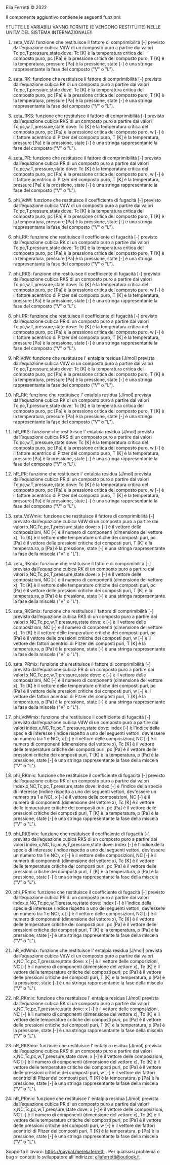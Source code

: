 Elia Ferretti © 2022

Il componente aggiuntivo contiene le seguenti funzioni:

!!TUTTE LE VARIABILI VANNO FORNITE (E VENGONO RESTITUITE) NELLE UNITA' DEL SISTEMA INTERNAZIONALE!!

1) zeta_VdW:		funzione che restituisce il fattore di comprimibilità [-] previsto dall’equazione cubica VdW di un composto puro a partire dai valori Tc,pc,T,pressure,state dove:
					Tc 			[K] è la temperatura critica del composto puro,
					pc 			[Pa] è la pressione critica del composto puro,
					T 			[K] è la temperatura,
					pressure 	[Pa] è la pressione,
					state 		[-] è una stringa rappresentante la fase del composto ("V" o "L").
				
2) zeta_RK:			funzione che restituisce il fattore di comprimibilità [-] previsto dall’equazione cubica RK di un composto puro a partire dai valori Tc,pc,T,pressure,state dove:
					Tc 			[K] è la temperatura critica del composto puro,
					pc 			[Pa] è la pressione critica del composto puro,
					T 			[K] è la temperatura,
					pressure 	[Pa] è la pressione,
					state 		[-] è una stringa rappresentante la fase del composto ("V" o "L").		
				
3) zeta_RKS:		funzione che restituisce il fattore di comprimibilità [-] previsto dall’equazione cubica RKS di un composto puro a partire dai valori Tc,pc,w,T,pressure,state dove:
					Tc 			[K] è la temperatura critica del composto puro,
					pc 			[Pa] è la pressione critica del composto puro,
					w 			[-] è il fattore acentrico di Pitzer del composto puro,
					T 			[K] è la temperatura,
					pressure 	[Pa] è la pressione,
					state 		[-] è una stringa rappresentante la fase del composto ("V" o "L").
				
4) zeta_PR:			funzione che restituisce il fattore di comprimibilità [-] previsto dall’equazione cubica PR di un composto puro a partire dai valori Tc,pc,w,T,pressure,state dove:
					Tc 			[K] è la temperatura critica del composto puro,
					pc 			[Pa] è la pressione critica del composto puro,
					w 			[-] è il fattore acentrico di Pitzer del composto puro,
					T 			[K] è la temperatura,
					pressure 	[Pa] è la pressione,
					state 		[-] è una stringa rappresentante la fase del composto ("V" o "L").

5) phi_VdW:			funzione che restituisce il coefficiente di fugacità [-] previsto dall’equazione cubica VdW di un composto puro a partire dai valori Tc,pc,T,pressure,state dove:
					Tc 			[K] è la temperatura critica del composto puro,
					pc 			[Pa] è la pressione critica del composto puro,
					T 			[K] è la temperatura,
					pressure 	[Pa] è la pressione,
					state 		[-] è una stringa rappresentante la fase del composto ("V" o "L").
				
6) phi_RK:			funzione che restituisce il coefficiente di fugacità [-] previsto dall’equazione cubica RK di un composto puro a partire dai valori Tc,pc,T,pressure,state dove:
					Tc 			[K] è la temperatura critica del composto puro,
					pc 			[Pa] è la pressione critica del composto puro,
					T 			[K] è la temperatura,
					pressure 	[Pa] è la pressione,
					state 		[-] è una stringa rappresentante la fase del composto ("V" o "L").	
				
7) phi_RKS:			funzione che restituisce il coefficiente di fugacità [-] previsto dall’equazione cubica RKS di un composto puro a partire dai valori Tc,pc,w,T,pressure,state dove:
					Tc 			[K] è la temperatura critica del composto puro,
					pc 			[Pa] è la pressione critica del composto puro,
					w 			[-] è il fattore acentrico di Pitzer del composto puro,
					T 			[K] è la temperatura,
					pressure 	[Pa] è la pressione,
					state 		[-] è una stringa rappresentante la fase del composto ("V" o "L").
				
8) phi_PR:			funzione che restituisce il coefficiente di fugacità [-] previsto dall’equazione cubica PR di un composto puro a partire dai valori Tc,pc,w,T,pressure,state dove:
					Tc 			[K] è la temperatura critica del composto puro,
					pc 			[Pa] è la pressione critica del composto puro,
					w 			[-] è il fattore acentrico di Pitzer del composto puro,
					T 			[K] è la temperatura,
					pressure 	[Pa] è la pressione,
					state 		[-] è una stringa rappresentante la fase del composto ("V" o "L").

9) hR_VdW:			funzione che restituisce l' entalpia residua [J/mol] prevista dall’equazione cubica VdW di un composto puro a partire dai valori Tc,pc,T,pressure,state dove:
					Tc 			[K] è la temperatura critica del composto puro,
					pc 			[Pa] è la pressione critica del composto puro,
					T 			[K] è la temperatura,
					pressure 	[Pa] è la pressione,
					state 		[-] è una stringa rappresentante la fase del composto ("V" o "L").
				
10) hR_RK:			funzione che restituisce l' entalpia residua [J/mol] prevista dall’equazione cubica RK di un composto puro a partire dai valori Tc,pc,T,pressure,state dove:
					Tc 			[K] è la temperatura critica del composto puro,
					pc 			[Pa] è la pressione critica del composto puro,
					T 			[K] è la temperatura,
					pressure 	[Pa] è la pressione,
					state 		[-] è una stringa rappresentante la fase del composto ("V" o "L").		
				
11) hR_RKS:			funzione che restituisce l' entalpia residua [J/mol] prevista dall’equazione cubica RKS di un composto puro a partire dai valori Tc,pc,w,T,pressure,state dove:
					Tc 			[K] è la temperatura critica del composto puro,
					pc 			[Pa] è la pressione critica del composto puro,
					w 			[-] è il fattore acentrico di Pitzer del composto puro,
					T 			[K] è la temperatura,
					pressure 	[Pa] è la pressione,
					state 		[-] è una stringa rappresentante la fase del composto ("V" o "L").
					
12) hR_PR:			funzione che restituisce l' entalpia residua [J/mol] prevista dall’equazione cubica PR di un composto puro a partire dai valori Tc,pc,w,T,pressure,state dove:
					Tc 			[K] è la temperatura critica del composto puro,
					pc 			[Pa] è la pressione critica del composto puro,
					w 			[-] è il fattore acentrico di Pitzer del composto puro,
					T 			[K] è la temperatura,
					pressure 	[Pa] è la pressione,
					state 		[-] è una stringa rappresentante la fase del composto ("V" o "L").

13) zeta_VdWmix:	funzione che restituisce il fattore di comprimibilità [-] previsto dall’equazione cubica VdW di un composto puro a partire dai valori x,NC,Tc,pc,T,pressure,state dove:
					x		[-] è il vettore delle composizioni,
					NC		[-] è il numero di componenti (dimensione del vettore x),
					Tc 		[K] è il vettore delle temperature critiche dei composti puri,
					pc 		[Pa] è il vettore delle pressioni critiche dei composti puri,
					T 		[K] è la temperatura,
					p 		[Pa] è la pressione,
					state 	[-] è una stringa rappresentante la fase della miscela ("V" o "L").
				
14) zeta_RKmix:		funzione che restituisce il fattore di comprimibilità [-] previsto dall’equazione cubica RK di un composto puro a partire dai valori x,NC,Tc,pc,T,pressure,state dove:
					x		[-] è il vettore delle composizioni,
					NC		[-] è il numero di componenti (dimensione del vettore x),
					Tc 		[K] è il vettore delle temperature critiche dei composti puri,
					pc 		[Pa] è il vettore delle pressioni critiche dei composti puri,
					T 		[K] è la temperatura,
					p 		[Pa] è la pressione,
					state 	[-] è una stringa rappresentante la fase della miscela ("V" o "L").
					
15) zeta_RKSmix:	funzione che restituisce il fattore di comprimibilità [-] previsto dall’equazione cubica RKS di un composto puro a partire dai valori x,NC,Tc,pc,w,T,pressure,state dove:
					x		[-] è il vettore delle composizioni,
					NC		[-] è il numero di componenti (dimensione del vettore x),
					Tc 		[K] è il vettore delle temperature critiche dei composti puri,
					pc 		[Pa] è il vettore delle pressioni critiche dei composti puri,
					w 		[-] è il vettore dei fattori acentrici di Pitzer dei composti puri,
					T 		[K] è la temperatura,
					p 		[Pa] è la pressione,
					state 	[-] è una stringa rappresentante la fase della miscela ("V" o "L").	
					
16) zeta_PRmix:		funzione che restituisce il fattore di comprimibilità [-] previsto dall’equazione cubica PR di un composto puro a partire dai valori x,NC,Tc,pc,w,T,pressure,state dove:
					x		[-] è il vettore delle composizioni,
					NC		[-] è il numero di componenti (dimensione del vettore x),
					Tc 		[K] è il vettore delle temperature critiche dei composti puri,
					pc 		[Pa] è il vettore delle pressioni critiche dei composti puri,
					w 		[-] è il vettore dei fattori acentrici di Pitzer dei composti puri,
					T 		[K] è la temperatura,
					p 		[Pa] è la pressione,
					state 	[-] è una stringa rappresentante la fase della miscela ("V" o "L").

17) phi_VdWmix:		funzione che restituisce il coefficiente di fugacità [-] previsto dall’equazione cubica VdW di un composto puro a partire dai valori index,x,NC,Tc,pc,T,pressure,state dove:
					index   [-] è l'indice della specie di interesse (indice rispetto a uno dei seguenti vettori, dev'essere un numero tra 1 e NC),
					x		[-] è il vettore delle composizioni,
					NC		[-] è il numero di componenti (dimensione del vettore x),
					Tc 		[K] è il vettore delle temperature critiche dei composti puri,
					pc 		[Pa] è il vettore delle pressioni critiche dei composti puri,
					T 		[K] è la temperatura,
					p 		[Pa] è la pressione,
					state 	[-] è una stringa rappresentante la fase della miscela ("V" o "L").
				
18) phi_RKmix:		funzione che restituisce il coefficiente di fugacità [-] previsto dall’equazione cubica RK di un composto puro a partire dai valori index,x,NC,Tc,pc,T,pressure,state dove:
					index   [-] è l'indice della specie di interesse (indice rispetto a uno dei seguenti vettori, dev'essere un numero tra 1 e NC),
					x		[-] è il vettore delle composizioni,
					NC		[-] è il numero di componenti (dimensione del vettore x),
					Tc 		[K] è il vettore delle temperature critiche dei composti puri,
					pc 		[Pa] è il vettore delle pressioni critiche dei composti puri,
					T 		[K] è la temperatura,
					p 		[Pa] è la pressione,
					state 	[-] è una stringa rappresentante la fase della miscela ("V" o "L").	
					
19) phi_RKSmix:		funzione che restituisce il coefficiente di fugacità [-] previsto dall’equazione cubica RKS di un composto puro a partire dai valori index,x,NC,Tc,pc,w,T,pressure,state dove:
					index   [-] è l'indice della specie di interesse (indice rispetto a uno dei seguenti vettori, dev'essere un numero tra 1 e NC),
					x		[-] è il vettore delle composizioni,
					NC		[-] è il numero di componenti (dimensione del vettore x),
					Tc 		[K] è il vettore delle temperature critiche dei composti puri,
					pc 		[Pa] è il vettore delle pressioni critiche dei composti puri,
					T 		[K] è la temperatura,
					p 		[Pa] è la pressione,
					state 	[-] è una stringa rappresentante la fase della miscela ("V" o "L").
				
20) phi_PRmix:		funzione che restituisce il coefficiente di fugacità [-] previsto dall’equazione cubica PR di un composto puro a partire dai valori index,x,NC,Tc,pc,w,T,pressure,state dove:
					index   [-] è l'indice della specie di interesse (indice rispetto a uno dei seguenti vettori, dev'essere un numero tra 1 e NC),
					x		[-] è il vettore delle composizioni,
					NC		[-] è il numero di componenti (dimensione del vettore x),
					Tc 		[K] è il vettore delle temperature critiche dei composti puri,
					pc 		[Pa] è il vettore delle pressioni critiche dei composti puri,
					T 		[K] è la temperatura,
					p 		[Pa] è la pressione,
					state 	[-] è una stringa rappresentante la fase della miscela ("V" o "L").

21) hR_VdWmix:		funzione che restituisce l' entalpia residua [J/mol] prevista dall’equazione cubica VdW di un composto puro a partire dai valori x,NC,Tc,pc,T,pressure,state dove:
					x		[-] è il vettore delle composizioni,
					NC		[-] è il numero di componenti (dimensione del vettore x),
					Tc 		[K] è il vettore delle temperature critiche dei composti puri,
					pc 		[Pa] è il vettore delle pressioni critiche dei composti puri,
					T 		[K] è la temperatura,
					p 		[Pa] è la pressione,
					state 	[-] è una stringa rappresentante la fase della miscela ("V" o "L").	
				
22) hR_RKmix:		funzione che restituisce l' entalpia residua [J/mol] prevista dall’equazione cubica RK di un composto puro a partire dai valori x,NC,Tc,pc,T,pressure,state dove:
					x		[-] è il vettore delle composizioni,
					NC		[-] è il numero di componenti (dimensione del vettore x),
					Tc 		[K] è il vettore delle temperature critiche dei composti puri,
					pc 		[Pa] è il vettore delle pressioni critiche dei composti puri,
					T 		[K] è la temperatura,
					p 		[Pa] è la pressione,
					state 	[-] è una stringa rappresentante la fase della miscela ("V" o "L").
				
23) hR_RKSmix:		funzione che restituisce l' entalpia residua [J/mol] prevista dall’equazione cubica RKS di un composto puro a partire dai valori x,NC,Tc,pc,w,T,pressure,state dove:
					x		[-] è il vettore delle composizioni,
					NC		[-] è il numero di componenti (dimensione del vettore x),
					Tc 		[K] è il vettore delle temperature critiche dei composti puri,
					pc 		[Pa] è il vettore delle pressioni critiche dei composti puri,
					w 		[-] è il vettore dei fattori acentrici di Pitzer dei composti puri,
					T 		[K] è la temperatura,
					p 		[Pa] è la pressione,
					state 	[-] è una stringa rappresentante la fase della miscela ("V" o "L").	
				
24) hR_PRmix:		funzione che restituisce l' entalpia residua [J/mol] prevista dall’equazione cubica PR di un composto puro a partire dai valori x,NC,Tc,pc,w,T,pressure,state dove:
					x		[-] è il vettore delle composizioni,
					NC		[-] è il numero di componenti (dimensione del vettore x),
					Tc 		[K] è il vettore delle temperature critiche dei composti puri,
					pc 		[Pa] è il vettore delle pressioni critiche dei composti puri,
					w 		[-] è il vettore dei fattori acentrici di Pitzer dei composti puri,
					T 		[K] è la temperatura,
					p 		[Pa] è la pressione,
					state 	[-] è una stringa rappresentante la fase della miscela ("V" o "L").


Supporta il lavoro:  https://paypal.me/eliaferretti .
Per qualsiasi problema o bug si contatti lo sviluppatore all'indirizzo: eliaferretti@outlook.it

